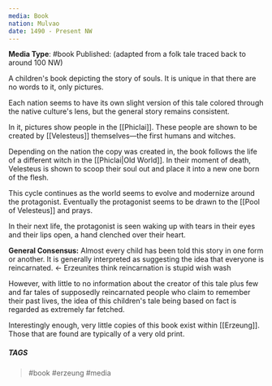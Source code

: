 ```yaml
---
media: Book
nation: Mulvao
date: 1490 - Present NW
---
```

**Media Type**: #book 
Published: (adapted from a folk tale traced back to around 100 NW)

A children's book depicting the story of souls. It is unique in that there are no words to it, only pictures. 

Each nation seems to have its own slight version of this tale colored through the native culture's lens, but the general story remains consistent. 

In it, pictures show people in the [[Phiclai]]. These people are shown to be created by [[Velesteus]] themselves—the first humans and witches. 

Depending on the nation the copy was created in, the book follows the life of a different witch in the [[Phiclai|Old World]]. In their moment of death, Velesteus is shown to scoop their soul out and place it into a new one born of the flesh. 

This cycle continues as the world seems to evolve and modernize around the protagonist. Eventually the protagonist seems to be drawn to the [[Pool of Velesteus]] and prays. 

In their next life, the protagonist is seen waking up with tears in their eyes and their lips open, a hand clenched over their heart.

**General Consensus:** Almost every child has been told this story in one form or another. It is generally interpreted as suggesting the idea that everyone is reincarnated. <- Erzeunites think reincarnation is stupid wish wash

However, with little to no information about the creator of this tale plus few and far tales of supposedly reincarnated people who claim to remember their past lives, the idea of this children's tale being based on fact is regarded as extremely far fetched. 

Interestingly enough, very little copies of this book exist within [[Erzeung]]. Those that are found are typically of a very old print.

##### TAGS
> #book #erzeung #media
